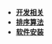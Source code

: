 * [<i class="fa fa-drupal"></i> **开发相关**](develop/java/)
* [<i class="fa fa-forumbee"></i> **排序算法**](develop/sort/)
* [<i class="fa fa-modx"></i> **软件安装**](software/centos/)
